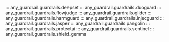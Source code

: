 
::: any_guardrail.guardrails.deepset
::: any_guardrail.guardrails.duoguard
::: any_guardrail.guardrails.flowjudge
::: any_guardrail.guardrails.glider
::: any_guardrail.guardrails.harmguard
::: any_guardrail.guardrails.injecguard
::: any_guardrail.guardrails.jasper
::: any_guardrail.guardrails.pangolin
::: any_guardrail.guardrails.protectai
::: any_guardrail.guardrails.sentinel
::: any_guardrail.guardrails.shield_gemma
